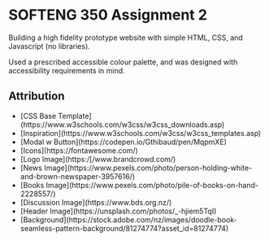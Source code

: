 # SOFTENG 350 Assignment 2

Building a high fidelity prototype website with simple HTML, CSS, and Javascript (no libraries). 

Used a prescribed accessible colour palette, and was designed with accessibility requirements in mind. 

## Attribution
<ul>
  <li> [CSS Base Template](https://www.w3schools.com/w3css/w3css_downloads.asp)
  <li> [Inspiration](https://www.w3schools.com/w3css/w3css_templates.asp)
  <li> [Modal w Button](https://codepen.io/Gthibaud/pen/MqpmXE)
  <li> [Icons](https://fontawesome.com/)
  <li> [Logo Image](https:/[/www.brandcrowd.com/)
  <li> [News Image](https://www.pexels.com/photo/person-holding-white-and-brown-newspaper-3957616/)
  <li> [Books Image](https://www.pexels.com/photo/pile-of-books-on-hand-2228557/)
  <li> [Discussion Image](https://www.bds.org.nz/)
  <li> [Header Image](https://unsplash.com/photos/_-hjiem5TqI)
  <li> [Background](https://stock.adobe.com/nz/images/doodle-book-seamless-pattern-background/81274774?asset_id=81274774)
</ul>
